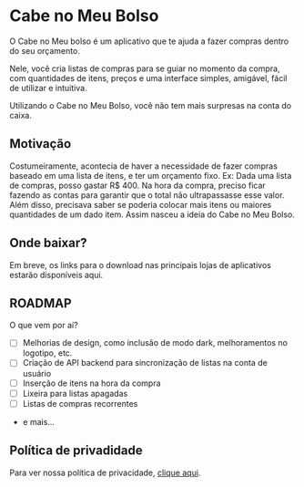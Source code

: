 # Cabe no Meu Bolso

O Cabe no Meu bolso é um aplicativo que te ajuda a fazer compras dentro do seu orçamento.

Nele, você cria listas de compras para se guiar no momento da compra, com quantidades de itens, preços e uma interface simples, amigável, fácil de utilizar e intuitiva.

Utilizando o Cabe no Meu Bolso, você não tem mais surpresas na conta do caixa.

## Motivação

Costumeiramente, acontecia de haver a necessidade de fazer compras baseado em uma lista de itens, e ter um orçamento fixo. Ex: Dada uma lista de compras, posso gastar R$ 400. Na hora da compra, preciso ficar fazendo as contas para garantir que o total não ultrapassasse esse valor. Além disso, precisava saber se poderia colocar mais itens ou maiores quantidades de um dado item. Assim nasceu a ideia do Cabe no Meu Bolso.

## Onde baixar?

Em breve, os links para o download nas principais lojas de aplicativos estarão disponíveis aqui.

## ROADMAP

O que vem por aí?

- [ ] Melhorias de design, como inclusão de modo dark, melhoramentos no logotipo, etc.
- [ ] Criação de API backend para sincronização de listas na conta de usuário
- [ ] Inserção de itens na hora da compra
- [ ] Lixeira para listas apagadas
- [ ] Listas de compras recorrentes
- e mais...

## Política de privadidade

Para ver nossa política de privacidade, [clique aqui](PRIVACY.md).